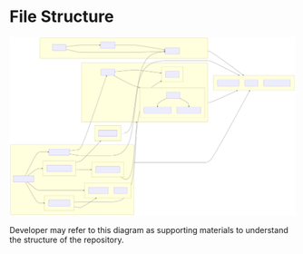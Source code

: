 # File Structure

![File Structure](./assets/FS.svg)

Developer may refer to this diagram as supporting materials to understand the structure of the repository.
